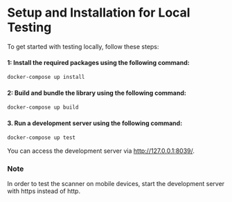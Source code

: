 # Setup and Installation for Local Testing
To get started with testing locally, follow these steps:

#### 1: Install the required packages using the following command:

```sh
docker-compose up install
```

#### 2: Build and bundle the library using the following command:

```sh
docker-compose up build
```

#### 3. Run a development server using the following command:

```sh
docker-compose up test
```

You can access the development server via http://127.0.0.1:8039/.

### Note
In order to test the scanner on mobile devices, start the development server with https instead of http.